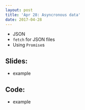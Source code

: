 ```yaml
---
layout: post
title: 'Apr 28: Asyncronous data'
date: 2017-04-28
---
```


- JSON
- `fetch` for JSON files
- Using `Promise`s

<!--more-->

## Slides:
- example

## Code:
- example
